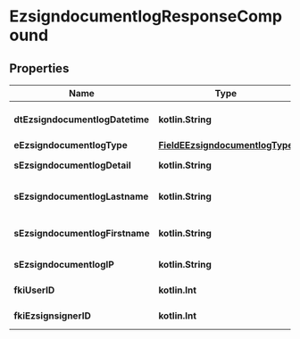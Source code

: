 
# EzsigndocumentlogResponseCompound

## Properties
Name | Type | Description | Notes
------------ | ------------- | ------------- | -------------
**dtEzsigndocumentlogDatetime** | **kotlin.String** | The date and time at which the event was logged | 
**eEzsigndocumentlogType** | [**FieldEEzsigndocumentlogType**](FieldEEzsigndocumentlogType.md) |  | 
**sEzsigndocumentlogDetail** | **kotlin.String** | The detail of the Ezsigndocumentlog | 
**sEzsigndocumentlogLastname** | **kotlin.String** | The last name of the User or Ezsignsigner | 
**sEzsigndocumentlogFirstname** | **kotlin.String** | The first name of the User or Ezsignsigner | 
**sEzsigndocumentlogIP** | **kotlin.String** | Represent an IP address. | 
**fkiUserID** | **kotlin.Int** | The unique ID of the User |  [optional]
**fkiEzsignsignerID** | **kotlin.Int** | The unique ID of the Ezsignsigner |  [optional]



